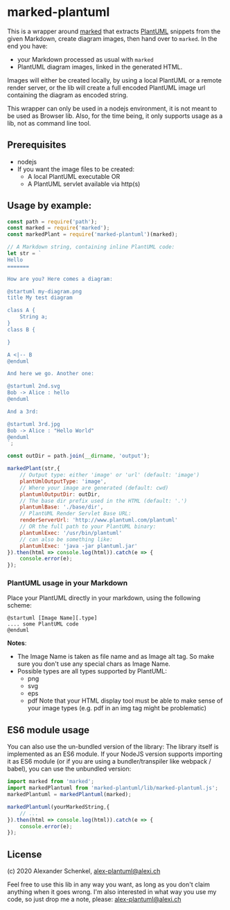 marked-plantuml
=================

This is a wrapper around [marked](https://github.com/markedjs/marked/) that extracts [PlantUML](https://plantuml.com/) snippets
from the given Markdown, create diagram images, then hand over to `marked`. In the end you have:

* your Markdown processed as usual with `marked`
* PlantUML diagram images, linked in the generated HTML.

Images will either be created locally, by using a local PlantUML or a remote render server,
or the lib will create a full encoded PlantUML image url containing the diagram as encoded
string.

This wrapper can only be used in a nodejs environment, it is not meant to be used as Browser lib.
Also, for the time being, it only supports usage as a lib, not as command line tool.

## Prerequisites

* nodejs
* If you want the image files to be created:
    * A local PlantUML executable OR
    * A PlantUML servlet available via http(s)

## Usage by example:

```js
const path = require('path');
const marked = require('marked');
const markedPlant = require('marked-plantuml')(marked);

// A Markdown string, containing inline PlantUML code:
let str = `
Hello
=======

How are you? Here comes a diagram:

@startuml my-diagram.png
title My test diagram

class A {
    String a;
}
class B {

}

A <|-- B
@enduml

And here we go. Another one:

@startuml 2nd.svg
Bob -> Alice : hello
@enduml

And a 3rd:

@startuml 3rd.jpg
Bob -> Alice : "Hello World"
@enduml
`;

const outDir = path.join(__dirname, 'output');

markedPlant(str,{
    // Output type: either 'image' or 'url' (default: 'image')
    plantUmlOutputType: 'image',
    // Where your image are generated (default: cwd)
    plantumlOutputDir: outDir,
    // The base dir prefix used in the HTML (default: '.')
    plantumlBase: './base/dir',
    // PlantUML Render Servlet Base URL:
    renderServerUrl: 'http://www.plantuml.com/plantuml'
    // OR the full path to your PlantUML binary:
    plantumlExec: '/usr/bin/plantuml'
    // can also be something like:
    plantumlExec: 'java -jar plantuml.jar'
}).then(html => console.log(html)).catch(e => {
    console.error(e);
});
```

### PlantUML usage in your Markdown

Place your PlantUML directly in your markdown, using the following scheme:

```
@startuml [Image Name][.type]
.... some PlantUML code
@enduml
```

**Notes**:

* The Image Name is taken as file name and as Image alt tag. So make sure you don't use any special chars as Image Name.
* Possible types are all types supported by PlantUML:
  * png
  * svg
  * eps
  * pdf
  Note that your HTML display tool must be able to make sense of your image types (e.g. pdf in an img tag might be problematic)

## ES6 module usage

You can also use the un-bundled version of the library: The library itself is implemented as an ES6 module.
If your NodeJS version supports importing it as ES6 module (or if you are using a bundler/transpiler like webpack / babel),
you can use the unbundled version:

```js
import marked from 'marked';
import markedPlantuml from 'marked-plantuml/lib/marked-plantuml.js';
markedPlantuml = markedPlantuml(marked);

markedPlantuml(yourMarkedString,{
    // ...
}).then(html => console.log(html)).catch(e => {
    console.error(e);
});
```

## License

(c) 2020 Alexander Schenkel, alex-plantuml@alexi.ch

Feel free to use this lib in any way you want, as long as
you don't claim anything when it goes wrong. I'm also interested in what way you use my
code, so just drop me a note, please: alex-plantuml@alexi.ch

